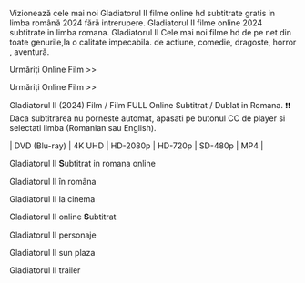Vizionează cele mai noi Gladiatorul II filme online hd subtitrate gratis in limba română 2024 fără intrerupere. Gladiatorul II filme online 2024 subtitrate in limba romana. Gladiatorul II Cele mai noi filme hd de pe net din toate genurile,la o calitate impecabila. de actiune, comedie, dragoste, horror , aventură.

Urmăriți Online Film >> 

Urmăriți Online Film >> 

Gladiatorul II (2024) Film / Film FULL Online Subtitrat / Dublat in Romana. ❗❗️ Daca subtitrarea nu porneste automat, apasati pe butonul CC de player si selectati limba (Romanian sau English).

| DVD (Blu-ray) | 4K UHD | HD-2080p | HD-720p | SD-480p | MP4 |

Gladiatorul II 𝐒ubtitrat in romana online

Gladiatorul II în româna

Gladiatorul II la cinema

Gladiatorul II online 𝐒ubtitrat

Gladiatorul II personaje

Gladiatorul II sun plaza

Gladiatorul II trailer
